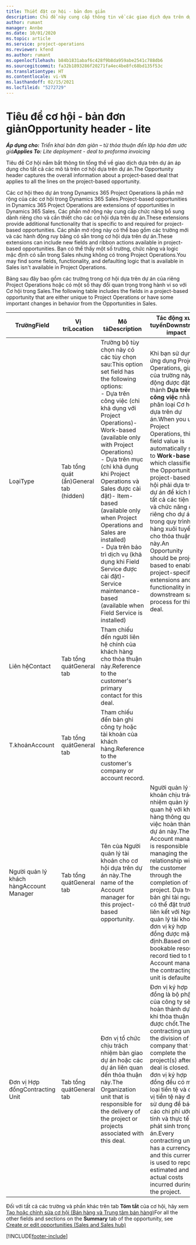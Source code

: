 ```yaml
---
title: Thiết đặt cơ hội - bản đơn giản
description: Chủ đề này cung cấp thông tin về các giao dịch dựa trên dự án và các mô tả cơ hội dựa trên dự án.
author: rumant
manager: Annbe
ms.date: 10/01/2020
ms.topic: article
ms.service: project-operations
ms.reviewer: kfend
ms.author: rumant
ms.openlocfilehash: b84b1831abaf6c428f9b8da959abe2541c788db6
ms.sourcegitcommit: fa32b1893286f20271fa4ec4be8fc68bd135f53c
ms.translationtype: HT
ms.contentlocale: vi-VN
ms.lasthandoff: 02/15/2021
ms.locfileid: "5272729"
---
```

# <a name="opportunity-header---lite"></a><span data-ttu-id="66924-103">Tiêu đề cơ hội - bản đơn giản</span><span class="sxs-lookup"><span data-stu-id="66924-103">Opportunity header - lite</span></span>

<span data-ttu-id="66924-104">_**Áp dụng cho:** Triển khai bản đơn giản – từ thỏa thuận đến lập hóa đơn ước giá_</span><span class="sxs-lookup"><span data-stu-id="66924-104">_**Applies To:** Lite deployment - deal to proforma invoicing_</span></span>

<span data-ttu-id="66924-105">Tiêu đề Cơ hội nắm bắt thông tin tổng thể về giao dịch dựa trên dự án áp dụng cho tất cả các mô tả trên cơ hội dựa trên dự án.</span><span class="sxs-lookup"><span data-stu-id="66924-105">The Opportunity header captures the overall information about a project-based deal that applies to all the lines on the project-based opportunity.</span></span>

<span data-ttu-id="66924-106">Các cơ hội theo dự án trong Dynamics 365 Project Operations là phần mở rộng của các cơ hội trong Dynamics 365 Sales.</span><span class="sxs-lookup"><span data-stu-id="66924-106">Project-based opportunities in Dynamics 365 Project Operations are extensions of opportunities in Dynamics 365 Sales.</span></span> <span data-ttu-id="66924-107">Các phần mở rộng này cung cấp chức năng bổ sung dành riêng cho và cần thiết cho các cơ hội dựa trên dự án.</span><span class="sxs-lookup"><span data-stu-id="66924-107">These extensions provide additional functionality that is specific to and required for project-based opportunities.</span></span> <span data-ttu-id="66924-108">Các phần mở rộng này có thể bao gồm các trường mới và các hành động ruy băng có sẵn trong cơ hội dựa trên dự án.</span><span class="sxs-lookup"><span data-stu-id="66924-108">These extensions can include new fields and ribbon actions available in project-based opportunities.</span></span> <span data-ttu-id="66924-109">Bạn có thể thấy một số trường, chức năng và logic mặc định có sẵn trong Sales nhưng không có trong Project Operations.</span><span class="sxs-lookup"><span data-stu-id="66924-109">You may find some fields, functionality, and defaulting logic that is available in Sales isn't available in Project Operations.</span></span>

<span data-ttu-id="66924-110">Bảng sau đây bao gồm các trường trong cơ hội dựa trên dự án của riêng Project Operations hoặc có một số thay đổi quan trọng trong hành vi so với Cơ hội trong Sales.</span><span class="sxs-lookup"><span data-stu-id="66924-110">The following table includes the fields in a project-based opportunity that are either unique to Project Operations or have some important changes in behavior from the Opportunities in Sales.</span></span>

| <span data-ttu-id="66924-111">**Trường**</span><span class="sxs-lookup"><span data-stu-id="66924-111">**Field**</span></span> | <span data-ttu-id="66924-112">**Vị trí**</span><span class="sxs-lookup"><span data-stu-id="66924-112">**Location**</span></span> | <span data-ttu-id="66924-113">**Mô tả**</span><span class="sxs-lookup"><span data-stu-id="66924-113">**Description**</span></span> | <span data-ttu-id="66924-114">**Tác động xuôi tuyến**</span><span class="sxs-lookup"><span data-stu-id="66924-114">**Downstream impact**</span></span> |
| --- | --- | --- | --- |
| <span data-ttu-id="66924-115">Loại</span><span class="sxs-lookup"><span data-stu-id="66924-115">Type</span></span> | <span data-ttu-id="66924-116">Tab tổng quát (ẩn)</span><span class="sxs-lookup"><span data-stu-id="66924-116">General tab (hidden)</span></span> | <span data-ttu-id="66924-117">Trường bộ tùy chọn này có các tùy chọn sau:</span><span class="sxs-lookup"><span data-stu-id="66924-117">This option set field has the following options:</span></span></br><span data-ttu-id="66924-118">- Dựa trên công việc (chỉ khả dụng với Project Operations)</span><span class="sxs-lookup"><span data-stu-id="66924-118">- Work-based (available only with Project Operations)</span></span></br><span data-ttu-id="66924-119">- Dựa trên mục (chỉ khả dụng khi Project Operations và Sales được cài đặt)</span><span class="sxs-lookup"><span data-stu-id="66924-119">- Item-based (available only when Project Operations and Sales are installed)</span></span></br><span data-ttu-id="66924-120">- Dựa trên bảo trì dịch vụ (khả dụng khi Field Service được cài đặt)</span><span class="sxs-lookup"><span data-stu-id="66924-120">- Service maintenance-based (available when Field Service is installed)</span></span> | <span data-ttu-id="66924-121">Khi bạn sử dụng ứng dụng Project Operations, giá trị của trường này tự động được đặt thành **Dựa trên công việc** nhằm phân loại Cơ hội là dựa trên dự án.</span><span class="sxs-lookup"><span data-stu-id="66924-121">When you use Project Operations, this field value is automatically set to **Work-based** which classifies the Opportunity as project-based.</span></span> <span data-ttu-id="66924-122">Cơ hội phải dựa trên dự án để kích hoạt tất cả các tiện ích và chức năng dành riêng cho dự án trong quy trình bán hàng xuôi tuyến cho thỏa thuận này.</span><span class="sxs-lookup"><span data-stu-id="66924-122">An Opportunity should be project-based to enable all project-specific extensions and functionality in the downstream sales process for this deal.</span></span> |
| <span data-ttu-id="66924-123">Liên hệ</span><span class="sxs-lookup"><span data-stu-id="66924-123">Contact</span></span> | <span data-ttu-id="66924-124">Tab tổng quát</span><span class="sxs-lookup"><span data-stu-id="66924-124">General tab</span></span> | <span data-ttu-id="66924-125">Tham chiếu đến người liên hệ chính của khách hàng cho thỏa thuận này.</span><span class="sxs-lookup"><span data-stu-id="66924-125">Reference to the customer's primary contact for this deal.</span></span> | |
| <span data-ttu-id="66924-126">T.khoản</span><span class="sxs-lookup"><span data-stu-id="66924-126">Account</span></span> | <span data-ttu-id="66924-127">Tab tổng quát</span><span class="sxs-lookup"><span data-stu-id="66924-127">General tab</span></span> | <span data-ttu-id="66924-128">Tham chiếu đến bản ghi công ty hoặc tài khoản của khách hàng.</span><span class="sxs-lookup"><span data-stu-id="66924-128">Reference to the customer's company or account record.</span></span> | |
| <span data-ttu-id="66924-129">Người quản lý khách hàng</span><span class="sxs-lookup"><span data-stu-id="66924-129">Account Manager</span></span> | <span data-ttu-id="66924-130">Tab tổng quát</span><span class="sxs-lookup"><span data-stu-id="66924-130">General tab</span></span> | <span data-ttu-id="66924-131">Tên của Người quản lý tài khoản cho cơ hội dựa trên dự án này.</span><span class="sxs-lookup"><span data-stu-id="66924-131">The name of the Account manager for this project-based opportunity.</span></span> | <span data-ttu-id="66924-132">Người quản lý tài khoản chịu trách nhiệm quản lý mối quan hệ với khách hàng thông qua việc hoàn thành dự án này.</span><span class="sxs-lookup"><span data-stu-id="66924-132">The Account manager is responsible for managing the relationship with the customer through the completion of this project.</span></span> <span data-ttu-id="66924-133">Dựa trên bản ghi tài nguyên có thể đặt trước liên kết với Người quản lý tài khoản, đơn vị ký hợp đồng được mặc định.</span><span class="sxs-lookup"><span data-stu-id="66924-133">Based on the bookable resource record tied to the Account manager, the contracting unit is defaulted.</span></span> |
| <span data-ttu-id="66924-134">Đơn vị Hợp đồng</span><span class="sxs-lookup"><span data-stu-id="66924-134">Contracting Unit</span></span> | <span data-ttu-id="66924-135">Tab tổng quát</span><span class="sxs-lookup"><span data-stu-id="66924-135">General tab</span></span> | <span data-ttu-id="66924-136">Đơn vị tổ chức chịu trách nhiệm bàn giao dự án hoặc các dự án liên quan đến thỏa thuận này.</span><span class="sxs-lookup"><span data-stu-id="66924-136">The Organization unit that is responsible for the delivery of the project or projects associated with this deal.</span></span> | <span data-ttu-id="66924-137">Đơn vị ký hợp đồng là bộ phận của công ty sẽ hoàn thành dự án khi thỏa thuận được chốt.</span><span class="sxs-lookup"><span data-stu-id="66924-137">The contracting unit is the division of the company that will complete the project(s) after the deal is closed.</span></span> <span data-ttu-id="66924-138">Mỗi đơn vị ký hợp đồng đều có một loại tiền tệ và đơn vị tiền tệ này được sử dụng để báo cáo chi phí ước tính và thực tế phát sinh trong dự án.</span><span class="sxs-lookup"><span data-stu-id="66924-138">Every contracting unit has a currency, and this currency is used to report estimated and actual costs incurred during the project.</span></span> |

<span data-ttu-id="66924-139">Đối với tất cả các trường và phần khác trên tab **Tóm tắt** của cơ hội, hãy xem [Tạo hoặc chỉnh sửa cơ hội (Bán hàng và Trung tâm bán hàng)](https://docs.microsoft.com/dynamics365/sales-enterprise/create-edit-opportunity-sales)</span><span class="sxs-lookup"><span data-stu-id="66924-139">For all the other fields and sections on the **Summary** tab of the opportunity, see [Create or edit opportunities (Sales and Sales hub)](https://docs.microsoft.com/dynamics365/sales-enterprise/create-edit-opportunity-sales)</span></span>


[!INCLUDE[footer-include](../../includes/footer-banner.md)]